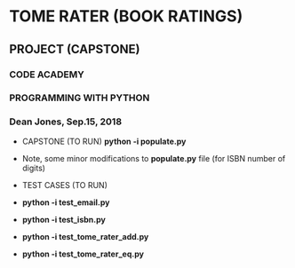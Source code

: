 # TOME RATER (BOOK RATINGS)
## PROJECT (CAPSTONE)
### CODE ACADEMY
### PROGRAMMING WITH PYTHON
### Dean Jones, Sep.15, 2018

- CAPSTONE (TO RUN) **python -i populate.py**
- Note, some minor modifications to **populate.py** file (for ISBN number of digits) 

- TEST CASES (TO RUN) 
- **python -i test_email.py**
- **python -i test_isbn.py**
- **python -i test_tome_rater_add.py**
- **python -i test_tome_rater_eq.py**
